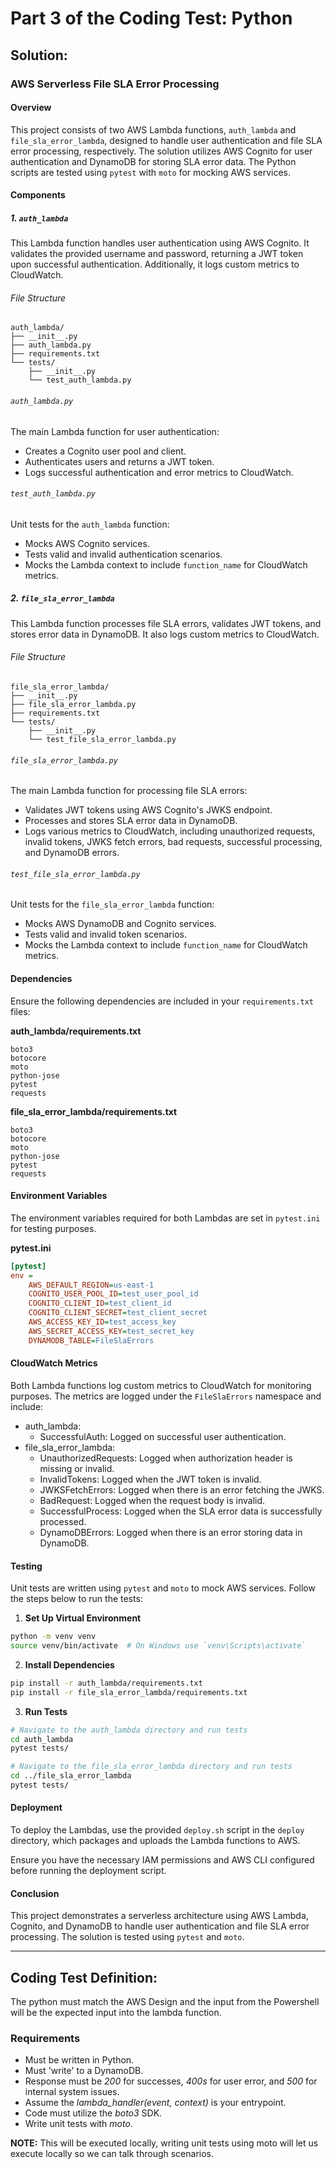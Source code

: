 # Part 3 of the Coding Test: Python

## Solution:
### AWS Serverless File SLA Error Processing
#### Overview

This project consists of two AWS Lambda functions, `auth_lambda` and `file_sla_error_lambda`, designed to handle user authentication and file SLA error processing, respectively. The solution utilizes AWS Cognito for user authentication and DynamoDB for storing SLA error data. The Python scripts are tested using `pytest` with `moto` for mocking AWS services.

#### Components

##### 1. `auth_lambda`
This Lambda function handles user authentication using AWS Cognito. It validates the provided username and password, returning a JWT token upon successful authentication.
Additionally, it logs custom metrics to CloudWatch.

###### File Structure
```
auth_lambda/
├── __init__.py
├── auth_lambda.py
├── requirements.txt
└── tests/
    ├── __init__.py
    └── test_auth_lambda.py
```

###### `auth_lambda.py`
The main Lambda function for user authentication:
- Creates a Cognito user pool and client.
- Authenticates users and returns a JWT token.
- Logs successful authentication and error metrics to CloudWatch.

###### `test_auth_lambda.py`
Unit tests for the `auth_lambda` function:
- Mocks AWS Cognito services.
- Tests valid and invalid authentication scenarios.
- Mocks the Lambda context to include `function_name` for CloudWatch metrics.

##### 2. `file_sla_error_lambda`
This Lambda function processes file SLA errors, validates JWT tokens, and stores error data in DynamoDB.
It also logs custom metrics to CloudWatch.

###### File Structure
```
file_sla_error_lambda/
├── __init__.py
├── file_sla_error_lambda.py
├── requirements.txt
└── tests/
    ├── __init__.py
    └── test_file_sla_error_lambda.py
```

###### `file_sla_error_lambda.py`
The main Lambda function for processing file SLA errors:
- Validates JWT tokens using AWS Cognito's JWKS endpoint.
- Processes and stores SLA error data in DynamoDB.
- Logs various metrics to CloudWatch, including unauthorized requests, invalid tokens, JWKS fetch errors, bad requests, successful processing, and DynamoDB errors.


###### `test_file_sla_error_lambda.py`
Unit tests for the `file_sla_error_lambda` function:
- Mocks AWS DynamoDB and Cognito services.
- Tests valid and invalid token scenarios.
- Mocks the Lambda context to include `function_name` for CloudWatch metrics.

#### Dependencies

Ensure the following dependencies are included in your `requirements.txt` files:

**auth_lambda/requirements.txt**
```plaintext
boto3
botocore
moto
python-jose
pytest
requests
```

**file_sla_error_lambda/requirements.txt**
```plaintext
boto3
botocore
moto
python-jose
pytest
requests
```

#### Environment Variables

The environment variables required for both Lambdas are set in `pytest.ini` for testing purposes.

**pytest.ini**
```ini
[pytest]
env =
    AWS_DEFAULT_REGION=us-east-1
    COGNITO_USER_POOL_ID=test_user_pool_id
    COGNITO_CLIENT_ID=test_client_id
    COGNITO_CLIENT_SECRET=test_client_secret
    AWS_ACCESS_KEY_ID=test_access_key
    AWS_SECRET_ACCESS_KEY=test_secret_key
    DYNAMODB_TABLE=FileSlaErrors
```

#### CloudWatch Metrics

Both Lambda functions log custom metrics to CloudWatch for monitoring purposes. The metrics are logged under the `FileSlaErrors` namespace and include:

- auth_lambda:
    - SuccessfulAuth: Logged on successful user authentication.
- file_sla_error_lambda:
    - UnauthorizedRequests: Logged when authorization header is missing or invalid.
    - InvalidTokens: Logged when the JWT token is invalid.
    - JWKSFetchErrors: Logged when there is an error fetching the JWKS.
    - BadRequest: Logged when the request body is invalid.
    - SuccessfulProcess: Logged when the SLA error data is successfully processed.
    - DynamoDBErrors: Logged when there is an error storing data in DynamoDB.

#### Testing

Unit tests are written using `pytest` and `moto` to mock AWS services. Follow the steps below to run the tests:

1. **Set Up Virtual Environment**

```bash
python -m venv venv
source venv/bin/activate  # On Windows use `venv\Scripts\activate`
```

2. **Install Dependencies**

```bash
pip install -r auth_lambda/requirements.txt
pip install -r file_sla_error_lambda/requirements.txt
```

3. **Run Tests**

```bash
# Navigate to the auth_lambda directory and run tests
cd auth_lambda
pytest tests/

# Navigate to the file_sla_error_lambda directory and run tests
cd ../file_sla_error_lambda
pytest tests/
```

#### Deployment

To deploy the Lambdas, use the provided `deploy.sh` script in the `deploy` directory, which packages and uploads the Lambda functions to AWS.

Ensure you have the necessary IAM permissions and AWS CLI configured before running the deployment script.

#### Conclusion

This project demonstrates a serverless architecture using AWS Lambda, Cognito, and DynamoDB to handle user authentication and file SLA error processing. The solution is tested using `pytest` and `moto`.

---

## Coding Test Definition:
The python must match the AWS Design and the input from the Powershell will be the expected input into the lambda function.

### Requirements

- Must be written in Python.
- Must 'write' to a DynamoDB.
- Response must be _200_ for successes, _400s_ for user error, and _500_ for internal system issues.
- Assume the _lambda_handler(event, context)_ is your entrypoint.
- Code must utilize the _boto3_ SDK.
- Write unit tests with _moto_.

**NOTE:** This will be executed locally, writing unit tests using moto will let us execute locally so we can talk through scenarios.